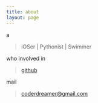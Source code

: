 ```yaml
---
title: about
layout: page
---
```


a

> iOSer | Pythonist | Swimmer 

who involved in 

> [github](https://github.com/coppercash)

mail 

> coderdreamer@gmail.com
